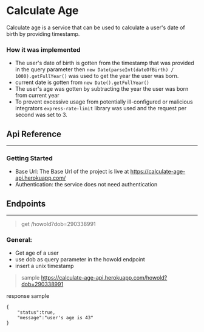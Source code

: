 # Calculate Age

Calculate age is a service that can be used to calculate a user's date of birth by providing timestamp.

### How it was implemented
- The user's date of birth is gotten from the timestamp that was provided in the query parameter then ``` new Date(parseInt(dateOfBirth) / 1000).getFullYear() ``` was used to get the year the user was born.
- current date is gotten from ``` new Date().getFullYear() ``` 
- The user's age was gotten by subtracting the year the user was born from current year
- To prevent excessive usage from potentially ill-configured or malicious integrators ``` express-rate-limit ``` library was used and the request per second was set to 3.

## Api Reference
 ---
 ### Getting Started
- Base Url: The Base Url of the project is live at https://calculate-age-api.herokuapp.com/
- Authentication: the service does not need authentication

## Endpoints
---
> get /howold?dob=290338991

### General:
- Get age of a user
- use dob as query parameter in the howold endpoint
- insert a unix timestamp
> sample https://calculate-age-api.herokuapp.com/howold?dob=290338991

response sample

```
{
    "status":true,
    "message":"user's age is 43"
}

```
